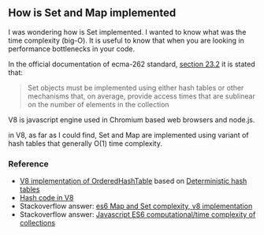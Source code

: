 ## How is Set and Map implemented

I was wondering how is Set implemented. I wanted to know what was the time complexity (big-O). It is useful to know that when you are looking in performance bottlenecks in your code.

In the official documentation of ecma-262 standard, [section 23.2](http://www.ecma-international.org/ecma-262/6.0/index.html#sec-set-objects) it is stated that:

> Set objects must be implemented using either hash tables or other mechanisms that, on average, provide access times that are sublinear on the number of elements in the collection

V8 is javascript engine used in Chromium based web browsers and node.js.

in V8, as far as I could find, Set and Map are implemented using variant of hash tables that generally O(1) time complexity.

### Reference

 * [V8 implementation of OrderedHashTable](https://codereview.chromium.org/220293002/) based on [Deterministic hash tables](https://wiki.mozilla.org/User:Jorend/Deterministic_hash_tables)
 * [Hash code in V8](https://v8.dev/blog/hash-code)
 * Stackoverflow answer: [es6 Map and Set complexity, v8 implementation](https://stackoverflow.com/questions/33611509/es6-map-and-set-complexity-v8-implementation)
 * Stackoverflow answer: [Javascript ES6 computational/time complexity of collections](https://stackoverflow.com/questions/31091772/javascript-es6-computational-time-complexity-of-collections/31092145#31092145)
 